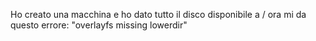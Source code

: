Ho creato una macchina e ho dato tutto il disco disponibile a /
ora mi da questo errore: "overlayfs missing lowerdir"